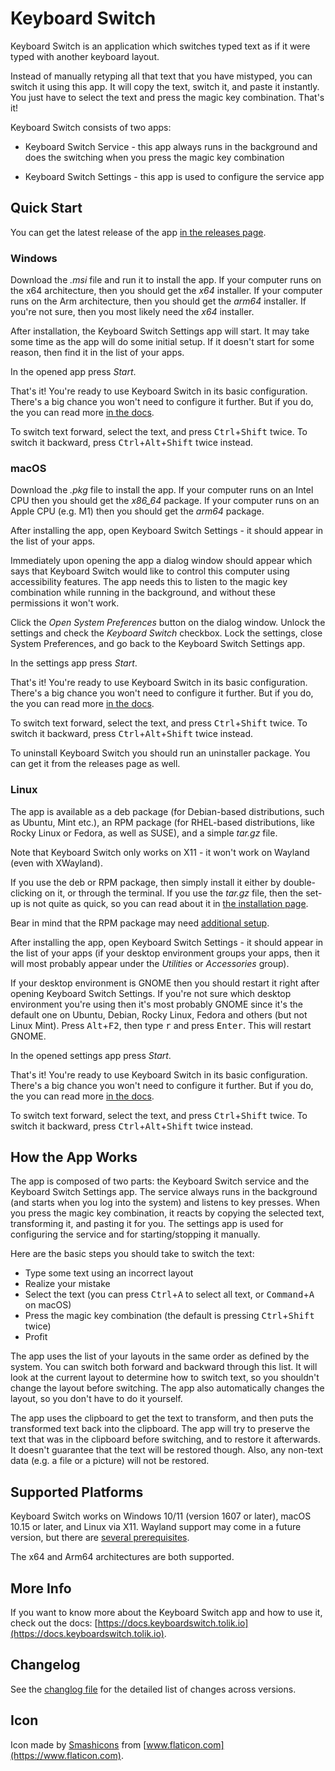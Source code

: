 # Keyboard Switch

Keyboard Switch is an application which switches typed text as if it were typed with another keyboard layout.

Instead of manually retyping all that text that you have mistyped, you can switch it using this app. It will copy the
text, switch it, and paste it instantly. You just have to select the text and press the magic key combination.
That's it!

Keyboard Switch consists of two apps:

- Keyboard Switch Service - this app always runs in the background and does the switching when you press the magic key
combination

- Keyboard Switch Settings - this app is used to configure the service app

## Quick Start

You can get the latest release of the app [in the releases page](https://github.com/TolikPylypchuk/KeyboardSwitch/releases).

### Windows

Download the _.msi_ file and run it to install the app. If your computer runs on the x64 architecture, then you should
get the _x64_ installer. If your computer runs on the Arm architecture, then you should get the _arm64_ installer. If
you're not sure, then you most likely need the _x64_ installer.

After installation, the Keyboard Switch Settings app will start. It may take some time as the app will do some initial
setup. If it doesn't start for some reason, then find it in the list of your apps.

In the opened app press _Start_.

That's it! You're ready to use Keyboard Switch in its basic configuration. There's a big chance you won't need to
configure it further. But if you do, the you can read more [in the docs](https://docs.keyboardswitch.tolik.io).

To switch text forward, select the text, and press <kbd>Ctrl</kbd>+<kbd>Shift</kbd> twice. To switch it backward, press
<kbd>Ctrl</kbd>+<kbd>Alt</kbd>+<kbd>Shift</kbd> twice instead.

### macOS

Download the _.pkg_ file to install the app. If your computer runs on an Intel CPU then you should get the _x86\_64_
package. If your computer runs on an Apple CPU (e.g. M1) then you should get the _arm64_ package.

After installing the app, open Keyboard Switch Settings - it should appear in the list of your apps.

Immediately upon opening the app a dialog window should appear which says that Keyboard Switch would like to control
this computer using accessibility features. The app needs this to listen to the magic key combination while running in
the background, and without these permissions it won't work.

Click the _Open System Preferences_ button on the dialog window. Unlock the settings and check the _Keyboard Switch_
checkbox. Lock the settings, close System Preferences, and go back to the Keyboard Switch Settings app.

In the settings app press _Start_.

That's it! You're ready to use Keyboard Switch in its basic configuration. There's a big chance you won't need to
configure it further. But if you do, the you can read more [in the docs](https://docs.keyboardswitch.tolik.io).

To switch text forward, select the text, and press <kbd>Ctrl</kbd>+<kbd>Shift</kbd> twice. To switch it backward, press
<kbd>Ctrl</kbd>+<kbd>Alt</kbd>+<kbd>Shift</kbd> twice instead.

To uninstall Keyboard Switch you should run an uninstaller package. You can get it from the releases page as well.

### Linux

The app is available as a deb package (for Debian-based distributions, such as Ubuntu, Mint etc.), an RPM package (for
RHEL-based distributions, like Rocky Linux or Fedora, as well as SUSE), and a simple _tar.gz_ file.

Note that Keyboard Switch only works on X11 - it won't work on Wayland (even with XWayland).

If you use the deb or RPM package, then simply install it either by double-clicking on it, or through the terminal. If
you use the _tar.gz_ file, then the set-up is not quite as quick, so you can read about it in
[the installation page](https://docs.keyboardswitch.tolik.io/usage-guides/installation#linux).

Bear in mind that the RPM package may need
[additional setup](https://docs.keyboardswitch.tolik.io/usage-guides/installation#linux).

After installing the app, open Keyboard Switch Settings - it should appear in the list of your apps (if your desktop
environment groups your apps, then it will most probably appear under the _Utilities_ or _Accessories_ group).

If your desktop environment is GNOME then you should restart it right after opening Keyboard Switch Settings. If you're
not sure which desktop environment you're using then it's most probably GNOME since it's the default one on Ubuntu,
Debian, Rocky Linux, Fedora and others (but not Linux Mint). Press <kbd>Alt</kbd>+<kbd>F2</kbd>, then type <kbd>r</kbd>
and press <kbd>Enter</kbd>. This will restart GNOME.

In the opened settings app press _Start_.

That's it! You're ready to use Keyboard Switch in its basic configuration. There's a big chance you won't need to
configure it further. But if you do, the you can read more [in the docs](https://docs.keyboardswitch.tolik.io).

To switch text forward, select the text, and press <kbd>Ctrl</kbd>+<kbd>Shift</kbd> twice. To switch it backward, press
<kbd>Ctrl</kbd>+<kbd>Alt</kbd>+<kbd>Shift</kbd> twice instead.

## How the App Works

The app is composed of two parts: the Keyboard Switch service and the Keyboard Switch Settings app. The service always
runs in the background (and starts when you log into the system) and listens to key presses. When you press the magic
key combination, it reacts by copying the selected text, transforming it, and pasting it for you. The settings app is
used for configuring the service and for starting/stopping it manually.

Here are the basic steps you should take to switch the text:

- Type some text using an incorrect layout
- Realize your mistake
- Select the text (you can press <kbd>Ctrl</kbd>+<kbd>A</kbd> to select all text, or <kbd>Command</kbd>+<kbd>A</kbd> on
macOS)
- Press the magic key combination (the default is pressing <kbd>Ctrl</kbd>+<kbd>Shift</kbd> twice)
- Profit

The app uses the list of your layouts in the same order as defined by the system. You can switch both forward and
backward through this list. It will look at the current layout to determine how to switch text, so you shouldn't change
the layout before switching. The app also automatically changes the layout, so you don't have to do it yourself.

The app uses the clipboard to get the text to transform, and then puts the transformed text back into the clipboard.
The app will try to preserve the text that was in the clipboard before switching, and to restore it afterwards. It
doesn't guarantee that the text will be restored though. Also, any non-text data (e.g. a file or a picture) will not
be restored.

## Supported Platforms

Keyboard Switch works on Windows 10/11 (version 1607 or later), macOS 10.15 or later, and Linux via X11. Wayland support
may come in a future version, but there are
[several prerequisites](https://github.com/TolikPylypchuk/KeyboardSwitch/issues/54).

The x64 and Arm64 architectures are both supported.

## More Info

If you want to know more about the Keyboard Switch app and how to use it, check out the docs:
[https://docs.keyboardswitch.tolik.io](https://docs.keyboardswitch.tolik.io).

## Changelog

See the [changlog file](https://github.com/TolikPylypchuk/KeyboardSwitch/blob/master/CHANGELOG.md) for the detailed list
of changes across versions.

## Icon

Icon made by [Smashicons](https://smashicons.com) from [www.flaticon.com](https://www.flaticon.com).
